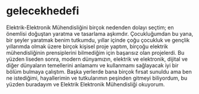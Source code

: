 # gelecekhedefi
Elektrik-Elektronik Mühendisliğini birçok nedenden dolayı seçtim; en önemlisi doğuştan yaratma ve tasarlama aşkımdır.
Çocukluğumdan bu yana, bir şeyler yaratmak benim tutkumdu, yıllar içinde çoğu çocukluk ve gençlik yıllarımda olmak üzere birçok kişisel proje yaptım, birçoğu elektrik mühendisliğinin prensiplerini bilmediğim için başarısız olan projelerdi.
Bu yüzden liseden sonra, modern dünyamızın, elektrik ve elektronik, dijital ve diğer dünyaların temellerini anlamamı ve kullanmamı sağlayacak iyi bir bölüm bulmaya çalıştım.
Başka yerlerde bana birçok fırsat sunuldu ama ben ne istediğimi, hayallerimin ve tutkularımın peşinden gitmeyi biliyordum, bu yüzden buradayım ve Elektrik Elektronik Mühendisliği okuyorum.
